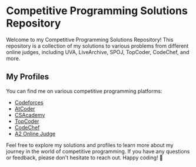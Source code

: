 # Competitive Programming Solutions Repository

Welcome to my Competitive Programming Solutions Repository! This repository is a collection of my solutions to various problems from different online judges, including UVA, LiveArchive, SPOJ, TopCoder, CodeChef, and more.

## My Profiles

You can find me on various competitive programming platforms:

- [Codeforces](https://codeforces.com/profile/YazanZk)
- [AtCoder](http://atcoder.jp/user/yazanzk)
- [CSAcademy](https://csacademy.com/user/YazanZk)
- [TopCoder](https://www.topcoder.com/members/Yazan.Zk)
- [CodeChef](https://www.codechef.com/users/yazan_zk16)
- [A2 Online Judge](https://www.a2oj.com/profile?Username=yazan_zk)

Feel free to explore my solutions and profiles to learn more about my journey in the world of competitive programming. If you have any questions or feedback, please don't hesitate to reach out. Happy coding! 🚀
